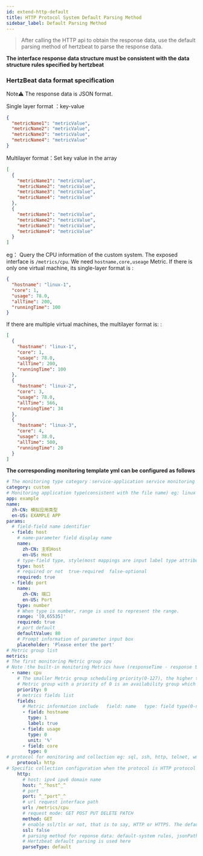 ```yaml
---
id: extend-http-default  
title: HTTP Protocol System Default Parsing Method  
sidebar_label: Default Parsing Method
---
```


> After calling the HTTP api to obtain the response data, use the default parsing method of hertzbeat to parse the response data.

**The interface response data structure must be consistent with the data structure rules specified by hertzbeat**

### HertzBeat data format specification

Note⚠️ The response data is JSON format.

Single layer format ：key-value

```json
{
  "metricName1": "metricValue",
  "metricName2": "metricValue",
  "metricName3": "metricValue",
  "metricName4": "metricValue"
}
```

Multilayer format：Set key value in the array

```json
[
  {
    "metricName1": "metricValue",
    "metricName2": "metricValue",
    "metricName3": "metricValue",
    "metricName4": "metricValue"
  },
  {
    "metricName1": "metricValue",
    "metricName2": "metricValue",
    "metricName3": "metricValue",
    "metricName4": "metricValue"
  }
]
```

eg：
Query the CPU information of the custom system. The exposed interface is `/metrics/cpu`. We need `hostname,core,useage` Metric.
If there is only one virtual machine, its single-layer format is :

```json
{
  "hostname": "linux-1",
  "core": 1,
  "usage": 78.0,
  "allTime": 200,
  "runningTime": 100
}
```

If there are multiple virtual machines, the multilayer format is: :

```json
[
  {
    "hostname": "linux-1",
    "core": 1,
    "usage": 78.0,
    "allTime": 200,
    "runningTime": 100
  },
  {
    "hostname": "linux-2",
    "core": 3,
    "usage": 78.0,
    "allTime": 566,
    "runningTime": 34
  },
  {
    "hostname": "linux-3",
    "core": 4,
    "usage": 38.0,
    "allTime": 500,
    "runningTime": 20
  }
]
```

**The corresponding monitoring template yml can be configured as follows**

```yaml
# The monitoring type category：service-application service monitoring db-database monitoring custom-custom monitoring os-operating system monitoring
category: custom
# Monitoring application type(consistent with the file name) eg: linux windows tomcat mysql aws...
app: example
name:
  zh-CN: 模拟应用类型
  en-US: EXAMPLE APP
params:
  # field-field name identifier
  - field: host
    # name-parameter field display name
    name:
      zh-CN: 主机Host
      en-US: Host
    # type-field type, style(most mappings are input label type attribute)
    type: host
    # required or not  true-required  false-optional
    required: true
  - field: port
    name:
      zh-CN: 端口
      en-US: Port
    type: number
    # When type is number, range is used to represent the range.
    range: '[0,65535]'
    required: true
    # port default
    defaultValue: 80
    # Prompt information of parameter input box
    placeholder: 'Please enter the port'
# Metric group list
metrics:
# The first monitoring Metric group cpu
# Note：the built-in monitoring Metrics have (responseTime - response time)
  - name: cpu
    # The smaller Metric group scheduling priority(0-127), the higher the priority. After completion of the high priority Metric group collection,the low priority Metric group will then be scheduled. Metric groups with the same priority  will be scheduled in parallel.
    # Metric group with a priority of 0 is an availability group which will be scheduled first. If the collection succeeds, the  scheduling will continue otherwise interrupt scheduling.
    priority: 0
    # metrics fields list
    fields:
      # Metric information include   field: name   type: field type(0-number: number, 1-string: string)   label-if is metrics label   unit: Metric unit
      - field: hostname
        type: 1
        label: true
      - field: usage
        type: 0
        unit: '%'
      - field: core
        type: 0
# protocol for monitoring and collection eg: sql, ssh, http, telnet, wmi, snmp, sdk
    protocol: http
# Specific collection configuration when the protocol is HTTP protocol
    http:
      # host: ipv4 ipv6 domain name
      host: ^_^host^_^
      # port
      port: ^_^port^_^
      # url request interface path
      url: /metrics/cpu
      # request mode: GET POST PUT DELETE PATCH
      method: GET
      # enable ssl/tls or not, that is to say, HTTP or HTTPS. The default is false
      ssl: false
      # parsing method for reponse data: default-system rules, jsonPath-jsonPath script, website-website availability Metric monitoring
      # Hertzbeat default parsing is used here
      parseType: default
```

